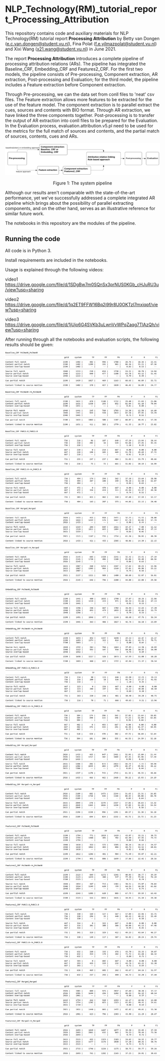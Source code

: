 # NLP_Technology(RM)_tutorial_report_Processing_Attribution

This repository contains code and auxiliary materials for NLP Technology(RM) tutorial report **Processing Attribution** by Betty van Dongen (e.c.van.dongen@student.vu.nl), Fina Polat (f.e.yilmazpolat@student.vu.nl) and Xixi Wang (x21.wang@student.vu.nl) in June 2021.

The report **Processing Attribution** introduces a complete pipeline of processing attribution relations (ARs). The pipeline has integrated the Baseline_CRF,  Embedding_CRF and Features2_CRF. For the first two models, the pipeline consists of Pre-processing, Component extraction, AR extraction, Post-processing and Evaluation; for the third model, the pipeline includes a Feature extraction before Component extraction.

Through Pre-processing, we can the data set from conll files to 'neat' csv files. The Feature extraction allows more features to be extracted for the use of the feature model. The component extraction is to parallel extract the cues, sources and contents with BIO format. Through AR extraction, we have linked the three components together. Post-processing is to transfer the output of AR extraction into conll files to be prepared for the Evaluation. In the Evaluation process, evaluation.attribution.v5.pl need to be used for the metrics for the full match of sources and contents, and the partial match of sources, contents, cues and ARs.

<img src = "images/pipeline_NLPtutorial_V1.png">
</p>
<p align = "center">
Figure 1: The system pipeline
</p>

Although our results aren't comparable with the state-of-the-art performance, yet we've successfully addressed a complete integrated AR pipeline which brings about the possibility of parallel extracting components, and on the other hand, serves as an illustrative reference for similar future work.

The notebooks in this repository are the modules of the pipeline.

## Running the code

All code is in Python 3.

Install requirements are included in the notebooks.

Usage is explained through the following videos:

video1 https://drive.google.com/file/d/1SDgBw7m0SQnSx3prNUS0KGb_cHJuRU3u/view?usp=sharing

video2 https://drive.google.com/file/d/1q2ET9FFW16Bq2j99r8U0OKTzI7mxiqpf/view?usp=sharing

video3 https://drive.google.com/file/d/1jUjo6G4SVKb3uLwnVvWPqZaqg7TlAzQh/view?usp=sharing

After running through all the notebooks and evaluation scripts, the following results should be given:

![](images/Baseline_1_3.png)
![](images/Baseline_4_6.png)




![](images/Embedding_1_3.png)
![](images/Embedding_4_6.png)




![](images/Features2_1_3.png)
![](images/Features2_4_6.png)


